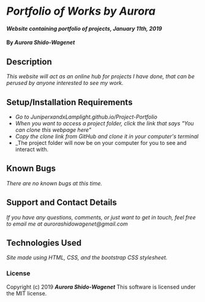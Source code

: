 # _Portfolio of Works by Aurora_

#### _Website containing portfolio of projects, January 11th, 2019_

#### By _**Aurora Shido-Wagenet**_

## Description

_This website will act as an online hub for projects I have done, that can be perused by anyone interested to see my work._

## Setup/Installation Requirements

* _Go to JuniperxandxLamplight.github.io/Project-Portfolio_
* _When you want to access a project folder, click the link that says "You can clone this webpage here"_
* _Copy the clone link from GitHub and clone it in your computer's terminal_
* _The project folder will now be on your computer for you to see and interact with.

## Known Bugs

_There are no known bugs at this time._

## Support and Contact Details

_If you have any questions, comments, or just want to get in touch, feel free to email me at aurorashidowagenet@gmail.com_

## Technologies Used

_Site made using HTML, CSS, and the bootstrap CSS stylesheet._

### License

Copyright (c) 2019 **_Aurora Shido-Wagenet_**
This software is licensed under the MIT license.
